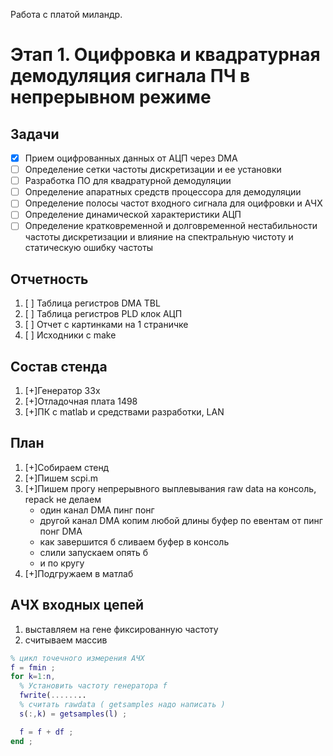 
Работа с платой миландр.

# Этап 1. Оцифровка и квадратурная демодуляция сигнала ПЧ в непрерывном режиме

## Задачи
- [x] Прием оцифрованных данных от АЦП через DMA
- [ ] Определение сетки частоты дискретизации и ее установки
- [ ] Разработка ПО для квадратурной демодуляции
- [ ] Определение апаратных средств процессора для демодуляции
- [ ] Определение полосы частот входного сигнала для оцифровки и АЧХ
- [ ] Определение динамической характеристики АЦП
- [ ] Определение кратковременной и долговременной нестабильности частоты дискретизации
   и влияние на спектральную чистоту и статическую ошибку частоты

## Отчетность
1. [ ] Таблица регистров DMA TBL
1. [ ] Таблица регистров PLD клок АЦП
1. [ ] Отчет с картинками на 1 страничке
1. [ ] Исходники с make

## Состав стенда
1. [+]Генератор 33x
2. [+]Отладочная плата 1498
3. [+]ПК с matlab и средствами разработки, LAN

## План
1. [+]Собираем стенд
2. [+]Пишем scpi.m
3. [+]Пишем прогу непрерывного выплевывания raw data на консоль, repack не делаем
   - один канал DMA пинг понг
   - другой канал DMA копим любой длины буфер по евентам от пинг понг DMA
   - как завершится б сливаем буфер в консоль
   - слили запускаем опять б
   - и по кругу
4. [+]Подгружаем в матлаб

## АЧХ входных цепей
1. выставляем на гене фиксированную частоту
2. считываем массив

```matlab
% цикл точечного измерения АЧХ
f = fmin ;
for k=1:n,
  % Установить частоту генератора f
  fwrite(........
  % считать rawdata ( getsamples надо написать )
  s(:,k) = getsamples(l) ;

  f = f + df ;
end ;
```
